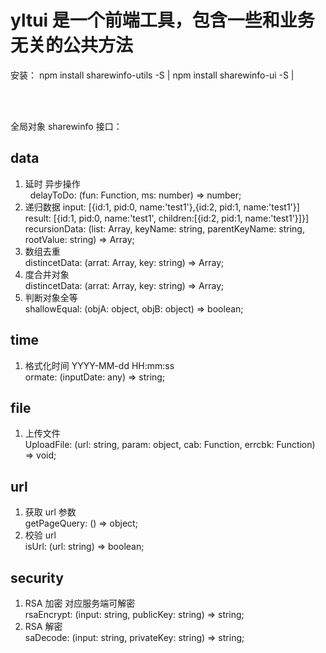 # yltui 是一个前端工具，包含一些和业务无关的公共方法

安装： npm install sharewinfo-utils -S | npm install sharewinfo-ui -S | <br />
<script type="text/javascript" src='node_modules/sharewinfo-ui/dist/index.js'></script> <br />
<script type="text/javascript" src='node_modules/sharewinfo-utils/dist/index.js'></script> <br />
全局对象 sharewinfo
接口：

## data

1. 延时 异步操作<br />
   &nbsp;&nbsp;delayToDo: (fun: Function, ms: number) => number;<br />
2. 递归数据 input: [{id:1, pid:0, name:'test1'},{id:2, pid:1, name:'test1'}]<br />
   result: [{id:1, pid:0, name:'test1', children:[{id:2, pid:1, name:'test1'}]}]<br />
   recursionData: (list: Array<any>, keyName: string, parentKeyName: string, rootValue: string) => Array<any>;<br />
3. 数组去重<br />
   distincetData: (arrat: Array<any>, key: string) => Array<any>;<br />
4. 度合并对象<br />
   distincetData: (arrat: Array<any>, key: string) => Array<any>;<br />
5. 判断对象全等<br />
   shallowEqual: (objA: object, objB: object) => boolean;<br />

## time

1. 格式化时间 YYYY-MM-dd HH:mm:ss<br />
   ormate: (inputDate: any) => string;<br />

## file

1. 上传文件<br />
   UploadFile: (url: string, param: object, cab: Function, errcbk: Function) => void;<br />

## url

1. 获取 url 参数<br />
   getPageQuery: () => object;<br />
2. 校验 url<br />
   isUrl: (url: string) => boolean;<br />

## security

1. RSA 加密 对应服务端可解密<br />
   rsaEncrypt: (input: string, publicKey: string) => string;<br />
2. RSA 解密<br />
   saDecode: (input: string, privateKey: string) => string;

